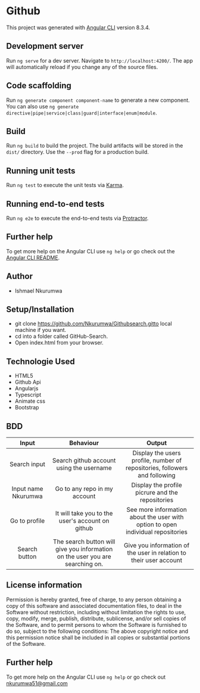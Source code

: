 # Github
This project was generated with [Angular CLI](https://github.com/angular/angular-cli) version 8.3.4.
## Development server
Run `ng serve` for a dev server. Navigate to `http://localhost:4200/`. The app will automatically reload if you change any of the source files.
## Code scaffolding
Run `ng generate component component-name` to generate a new component. You can also use `ng generate directive|pipe|service|class|guard|interface|enum|module`.
## Build
Run `ng build` to build the project. The build artifacts will be stored in the `dist/` directory. Use the `--prod` flag for a production build.
## Running unit tests
Run `ng test` to execute the unit tests via [Karma](https://karma-runner.github.io).
## Running end-to-end tests
Run `ng e2e` to execute the end-to-end tests via [Protractor](http://www.protractortest.org/).
## Further help
To get more help on the Angular CLI use `ng help` or go check out the [Angular CLI README](https://github.com/angular/angular-cli/blob/master/README.md).
## Author
* Ishmael Nkurumwa
## Setup/Installation
* git clone https://github.com/Nkurumwa/Githubsearch.gitto local machine if you want.
* cd into a folder called GitHub-Search.
* Open index.html from your browser.
## Technologie Used
* HTML5
* Github Api
* Angularjs
* Typescript
* Animate css
* Bootstrap
## BDD
 
 |Input            |  Behaviour             |       Output       |
| :----------------------:|:---------------:|:------------:|
|Search  input        | Search github account using the username |Display the users profile, number of repositories, followers and following
| Input name Nkurumwa| Go to any repo in my account | Display the profile picrure and the repositories
|Go to profile|It will take you to the user's account on github| See more information about the user  with option to open individual repositories
|Search button| The search button will give you information on the user you are searching on.| Give you information of the user in relation to their user account

## License information
Permission is hereby granted, free of charge, to any person obtaining a copy of this software and associated documentation files, to deal in the Software without restriction, including without limitation the rights to use, copy, modify, merge, publish, distribute, sublicense, and/or sell copies of the Software, and to permit persons to whom the Software is furnished to do so, subject to the following conditions:
The above copyright notice and this permission notice shall be included in all copies or substantial portions of the Software.

## Further help

To get more help on the Angular CLI use `ng help` or go check out nkurumwa51@gmail.com


